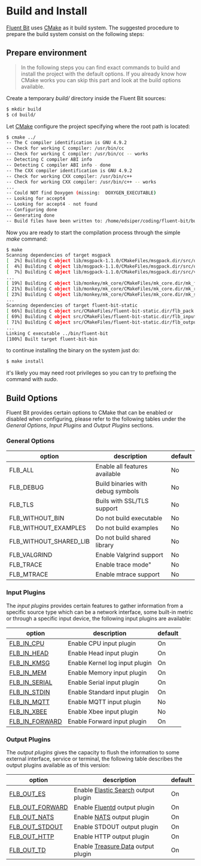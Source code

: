 # Build and Install

[Fluent Bit](http://fluentbit.io) uses [CMake](http://cmake.org) as it build system. The suggested procedure to prepare the build system consist on the following steps:

## Prepare environment

> In the following steps you can find exact commands to build and install the project with the default options. If you already know how CMake works you can skip this part and look at the build options available.

Create a temporary _build/_ directory inside the Fluent Bit sources:

```bash
$ mkdir build
$ cd build/
```

Let [CMake](http://cmake.org) configure the project specifying where the root path is located:


```bash
$ cmake ../
-- The C compiler identification is GNU 4.9.2
-- Check for working C compiler: /usr/bin/cc
-- Check for working C compiler: /usr/bin/cc -- works
-- Detecting C compiler ABI info
-- Detecting C compiler ABI info - done
-- The CXX compiler identification is GNU 4.9.2
-- Check for working CXX compiler: /usr/bin/c++
-- Check for working CXX compiler: /usr/bin/c++ -- works
...
-- Could NOT find Doxygen (missing:  DOXYGEN_EXECUTABLE)
-- Looking for accept4
-- Looking for accept4 - not found
-- Configuring done
-- Generating done
-- Build files have been written to: /home/edsiper/coding/fluent-bit/build
```

Now you are ready to start the compilation process through the simple _make_ command:

```bash
$ make
Scanning dependencies of target msgpack
[  2%] Building C object lib/msgpack-1.1.0/CMakeFiles/msgpack.dir/src/unpack.c.o
[  4%] Building C object lib/msgpack-1.1.0/CMakeFiles/msgpack.dir/src/objectc.c.o
[  7%] Building C object lib/msgpack-1.1.0/CMakeFiles/msgpack.dir/src/version.c.o
...
[ 19%] Building C object lib/monkey/mk_core/CMakeFiles/mk_core.dir/mk_file.c.o
[ 21%] Building C object lib/monkey/mk_core/CMakeFiles/mk_core.dir/mk_rconf.c.o
[ 23%] Building C object lib/monkey/mk_core/CMakeFiles/mk_core.dir/mk_string.c.o
...
Scanning dependencies of target fluent-bit-static
[ 66%] Building C object src/CMakeFiles/fluent-bit-static.dir/flb_pack.c.o
[ 69%] Building C object src/CMakeFiles/fluent-bit-static.dir/flb_input.c.o
[ 71%] Building C object src/CMakeFiles/fluent-bit-static.dir/flb_output.c.o
...
Linking C executable ../bin/fluent-bit
[100%] Built target fluent-bit-bin
```

to continue installing the binary on the system just do:

```bash
$ make install
```

it's likely you may need root privileges so you can try to prefixing the command with _sudo_.

## Build Options

Fluent Bit provides certain options to CMake that can be enabled or disabled when configuring, please refer to the following tables under the _General Options_, _Input Plugins_ and _Output Plugins_ sections.

### General Options

| option           |  description                         | default  |
|------------------|--------------------------------------|----------|
| FLB_ALL         | Enable all features available        | No       |
| FLB_DEBUG       | Build binaries with debug symbols    | No       |
| FLB_TLS         | Buils with SSL/TLS support           | No       |
| FLB_WITHOUT_BIN      | Do not build executable              | No       |
| FLB_WITHOUT_EXAMPLES | Do not build examples                | No       |
| FLB_WITHOUT_SHARED_LIB | Do not build shared library        | No       |
| FLB_VALGRIND    | Enable Valgrind support              | No       |
| FLB_TRACE       | Enable trace mode"                   | No       |
| FLB_MTRACE      | Enable mtrace support                | No       |


### Input Plugins

The _input plugins_ provides certain features to gather information from a specific source type which can be a
network interface, some built-in metric or through a specific input device, the following input plugins are
available:

| option           |  description                                      | default  |
|------------------|---------------------------------------------------|----------|
| [FLB_IN_CPU](../input/cpu.md)      | Enable CPU input plugin              | On |
| [FLB_IN_HEAD](../input/head.md)    | Enable Head input plugin             | On |
| [FLB_IN_KMSG](../input/kmsg.md)    | Enable Kernel log input plugin       | On |
| [FLB_IN_MEM](../input/mem.md)      | Enable Memory input plugin           | On |
| [FLB_IN_SERIAL](../input/serial.md)| Enable Serial input plugin           | On |
| [FLB_IN_STDIN](../input/stdin.md)  | Enable Standard input plugin         | On |
| [FLB_IN_MQTT](../input/mqtt.md)    | Enable MQTT input plugin             | No |
| [FLB_IN_XBEE](../input/xbee.md)    | Enable Xbee input plugin             | No |
| [FLB_IN_FORWARD](../input/forward.md) | Enable Forward input plugin       | On |

### Output Plugins

The _output plugins_ gives the capacity to flush the information to some external interface, service or terminal, the following table describes the output plugins available as of this version:

| option           |  description                         | default  |
|------------------|--------------------------------------|----------|
| [FLB_OUT_ES](../output/elasticsearch.md) | Enable [Elastic Search](http://www.elastic.co) output plugin | On |
| [FLB_OUT_FORWARD](../output/forward.md) | Enable [Fluentd](http://www.fluentd.org) output plugin | On |
| [FLB_OUT_NATS](../output/nats.md) | Enable [NATS](http://www.nats.io) output plugin | On |
| [FLB_OUT_STDOUT](../output/stdout.md) | Enable STDOUT output plugin          | On       |
| [FLB_OUT_HTTP](../output/http.md) | Enable HTTP output plugin          | On       |
| [FLB_OUT_TD](../output/td.md) | Enable [Treasure Data](http://www.treasuredata.com) output plugin | On |
